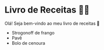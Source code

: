 # Livro de Receitas :woman_cook:

Olá! Seja bem-vindo ao meu livro de receitas :wave:

- Strogonoff de frango
- Pavê
- Bolo de cenoura


